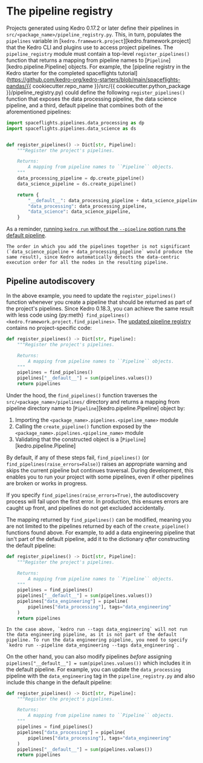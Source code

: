 # The pipeline registry

Projects generated using Kedro 0.17.2 or later define their pipelines in `src/<package_name>/pipeline_registry.py`. This, in turn, populates the `pipelines` variable in [`kedro.framework.project`][kedro.framework.project] that the Kedro CLI and plugins use to access project pipelines. The `pipeline_registry` module must contain a top-level `register_pipelines()` function that returns a mapping from pipeline names to [`Pipeline`][kedro.pipeline.Pipeline] objects. For example, the [pipeline registry in the Kedro starter for the completed spaceflights tutorial](https://github.com/kedro-org/kedro-starters/blob/main/spaceflights-pandas/{{ cookiecutter.repo_name }}/src/{{ cookiecutter.python_package }}/pipeline_registry.py) could define the following `register_pipelines()` function that exposes the data processing pipeline, the data science pipeline, and a third, default pipeline that combines both of the aforementioned pipelines:

```python
import spaceflights.pipelines.data_processing as dp
import spaceflights.pipelines.data_science as ds


def register_pipelines() -> Dict[str, Pipeline]:
    """Register the project's pipelines.

    Returns:
        A mapping from pipeline names to ``Pipeline`` objects.
    """
    data_processing_pipeline = dp.create_pipeline()
    data_science_pipeline = ds.create_pipeline()

    return {
        "__default__": data_processing_pipeline + data_science_pipeline,
        "data_processing": data_processing_pipeline,
        "data_science": data_science_pipeline,
    }
```

As a reminder, [running `kedro run` without the `--pipeline` option runs the default pipeline](./run_a_pipeline.md#run-a-pipeline-by-name).

```{note}
The order in which you add the pipelines together is not significant (`data_science_pipeline + data_processing_pipeline` would produce the same result), since Kedro automatically detects the data-centric execution order for all the nodes in the resulting pipeline.
```

## Pipeline autodiscovery

In the above example, you need to update the `register_pipelines()` function whenever you create a pipeline that should be returned as part of the project's pipelines. Since Kedro 0.18.3, you can achieve the same result with less code using {py:meth}` find_pipelines() <kedro.framework.project.find_pipelines>`. The [updated pipeline registry](https://github.com/kedro-org/kedro-starters/blob/main/spaceflights-pandas/%7B%7B%20cookiecutter.repo_name%20%7D%7D/src/%7B%7B%20cookiecutter.python_package%20%7D%7D/pipeline_registry.py) contains no project-specific code:

```python
def register_pipelines() -> Dict[str, Pipeline]:
    """Register the project's pipelines.

    Returns:
        A mapping from pipeline names to ``Pipeline`` objects.
    """
    pipelines = find_pipelines()
    pipelines["__default__"] = sum(pipelines.values())
    return pipelines
```

Under the hood, the `find_pipelines()` function traverses the `src/<package_name>/pipelines/` directory and returns a mapping from pipeline directory name to [`Pipeline`][kedro.pipeline.Pipeline] object by:

1. Importing the `<package_name>.pipelines.<pipeline_name>` module
2. Calling the `create_pipeline()` function exposed by the `<package_name>.pipelines.<pipeline_name>` module
3. Validating that the constructed object is a [`Pipeline`][kedro.pipeline.Pipeline]

By default, if any of these steps fail, `find_pipelines()` (or `find_pipelines(raise_errors=False)`) raises an appropriate warning and skips the current pipeline but continues traversal. During development, this enables you to run your project with some pipelines, even if other pipelines are broken or works in progress.

If you specify `find_pipelines(raise_errors=True)`, the autodiscovery process will fail upon the first error. In production, this ensures errors are caught up front, and pipelines do not get excluded accidentally.

The mapping returned by `find_pipelines()` can be modified, meaning you are not limited to the pipelines returned by each of the `create_pipeline()` functions found above. For example, to add a data engineering pipeline that isn't part of the default pipeline, add it to the dictionary *after* constructing the default pipeline:

```python
def register_pipelines() -> Dict[str, Pipeline]:
    """Register the project's pipelines.

    Returns:
        A mapping from pipeline names to ``Pipeline`` objects.
    """
    pipelines = find_pipelines()
    pipelines["__default__"] = sum(pipelines.values())
    pipelines["data_engineering"] = pipeline(
        pipelines["data_processing"], tags="data_engineering"
    )
    return pipelines
```
```{note}
In the case above, `kedro run --tags data_engineering` will not run the data engineering pipeline, as it is not part of the default pipeline. To run the data engineering pipeline, you need to specify `kedro run --pipeline data_engineering --tags data_engineering`.
```
On the other hand, you can also modify pipelines *before* assigning `pipelines["__default__"] = sum(pipelines.values())` which includes it in the default pipeline. For example, you can update the `data_processing` pipeline with the `data_engineering` tag in the `pipeline_registry.py` and also include this change in the default pipeline:

```python
def register_pipelines() -> Dict[str, Pipeline]:
    """Register the project's pipelines.

    Returns:
        A mapping from pipeline names to ``Pipeline`` objects.
    """
    pipelines = find_pipelines()
    pipelines["data_processing"] = pipeline(
        pipelines["data_processing"], tags="data_engineering"
    )
    pipelines["__default__"] = sum(pipelines.values())
    return pipelines
```
